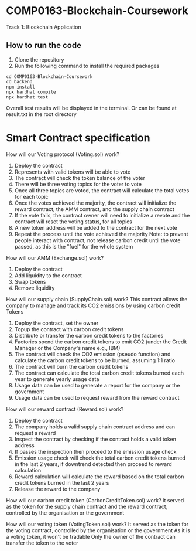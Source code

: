 # COMP0163-Blockchain-Coursework
Track 1: Blockchain Application

## How to run the code
1. Clone the repository
2. Run the following command to install the required packages
```
cd COMP0163-Blockchain-Coursework
cd backend
npm install
npx hardhat compile
npx hardhat test
```
Overall test results will be displayed in the terminal.
Or can be found at result.txt in the root directory
# Smart Contract specification
How will our Voting protocol (Voting.sol) work?
1. Deploy the contract
2. Represents with valid tokens will be able to vote
3. The contract will check the token balance of the voter
4. There will be three voting topics for the voter to vote
5. Once all three topics are voted, the contract will calculate the total votes for each topic
6. Once the votes achieved the majority, the contract will initialize the reward contract, the AMM contract, and the supply chain contract
7. If the vote fails, the contract owner will need to initialize a revote and the contract will reset the voting status, for all topics
8. A new token address will be added to the contract for the next vote
9. Repeat the process until the vote achieved the majority
Note: to prevent people interact with contract, not release carbon credit until the vote passed, as this is the "fuel" for the whole system

How will our AMM (Exchange.sol) work?
1. Deploy the contract
2. Add liquidity to the contract
3. Swap tokens
4. Remove liquidity

How will our supply chain (SupplyChain.sol) work?
This contract allows the company to manage and track its CO2 emissions by using carbon credit Tokens
1. Deploy the contract, set the owner
2. Topup the contract with carbon credit tokens
3. Distribute or transfer the carbon credit tokens to the factories 
4. Factories spend the carbon credit tokens to emit CO2 (under the Credit Manager or the Company's name e.g., IBM)
5. The contract will check the CO2 emission (pseudo function) and calculate the carbon credit tokens to be burned, assuming 1:1 ratio
6. The contract will burn the carbon credit tokens
7. The contract can calculate the total carbon credit tokens burned each year to generate yearly usage data
8. Usage data can be used to generate a report for the company or the government
9. Usage data can be used to request reward from the reward contract

How will our reward contract (Reward.sol) work?
1. Deploy the contract
2. The company holds a valid supply chain contract address and can request a reward
3. Inspect the contract by checking if the contract holds a valid token address
4. If passes the inspection then proceed to the emission usage check
5. Emission usage check will check the total carbon credit tokens burned in the last 2 years, if downtrend detected then proceed to reward calculation
6. Reward calculation will calculate the reward based on the total carbon credit tokens burned in the last 2 years
7. Release the reward to the company

How will our carbon credit token (CarbonCreditToken.sol) work?
It served as the token for the supply chain contract and the reward contract, controlled by the organisation or the government

How will our voting token (VotingToken.sol) work?
It served as the token for the voting contract, controlled by the organisation or the government
As it is a voting token, it won't be tradable
Only the owner of the contract can transfer the token to the voter
